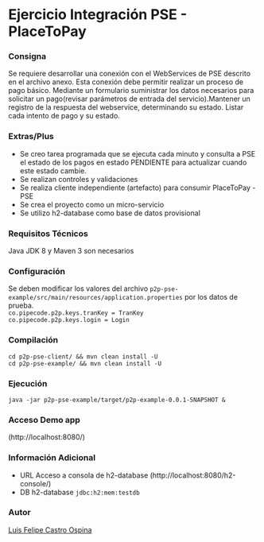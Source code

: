 # Ejercicio Integración PSE - PlaceToPay

### Consigna

Se requiere desarrollar una conexión con el WebServices de PSE descrito en
el archivo anexo. Esta conexión debe permitir realizar un proceso de pago básico.
Mediante un formulario suministrar los datos necesarios para solicitar un
pago(revisar parámetros de entrada del servicio).Mantener un registro de la
respuesta del webservice, determinando su estado. Listar cada intento de pago y su
estado.

### Extras/Plus

* Se creo tarea programada que se ejecuta cada minuto y consulta a PSE el estado de los pagos en estado PENDIENTE para actualizar cuando este estado cambie.
* Se realizan controles y validaciones
* Se realiza cliente independiente (artefacto) para consumir PlaceToPay - PSE
* Se crea el proyecto como un micro-servicio
* Se utilizo h2-database como base de datos provisional


### Requisitos Técnicos
Java JDK 8 y Maven 3 son necesarios

### Configuración
Se deben modificar los valores del archivo `p2p-pse-example/src/main/resources/application.properties` por los datos de prueba.  
`co.pipecode.p2p.keys.tranKey = TranKey`   
`co.pipecode.p2p.keys.login = Login`

### Compilación
`cd p2p-pse-client/ && mvn clean install -U`  
`cd p2p-pse-example/ && mvn clean install -U`

### Ejecución
`java -jar p2p-pse-example/target/p2p-example-0.0.1-SNAPSHOT &`

### Acceso Demo app
(http://localhost:8080/)

### Información Adicional
* URL Acceso a consola de h2-database
(http://localhost:8080/h2-console/)
* DB h2-database
`jdbc:h2:mem:testdb`

### Autor
[Luis Felipe Castro Ospina](https://www.linkedin.com/in/felipecode/)
